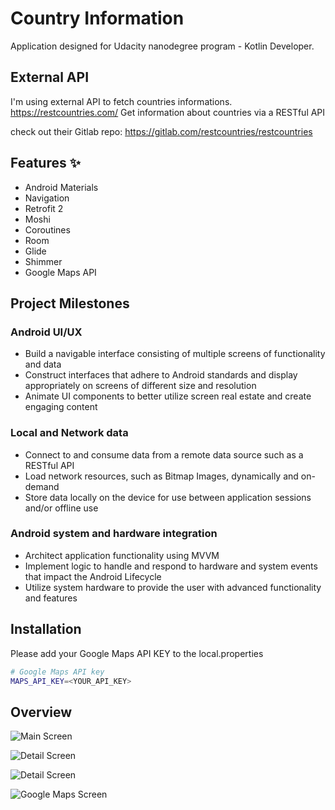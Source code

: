 # Country Information

Application designed for Udacity nanodegree program - Kotlin Developer.

## External API

I'm using external API to fetch countries informations.
https://restcountries.com/
Get information about countries via a RESTful API

check out their Gitlab repo:
https://gitlab.com/restcountries/restcountries

## Features ✨

- Android Materials
- Navigation
- Retrofit 2
- Moshi
- Coroutines
- Room
- Glide
- Shimmer
- Google Maps API

## Project Milestones

### Android UI/UX
- Build a navigable interface consisting of multiple screens of functionality and data
- Construct interfaces that adhere to Android standards and display appropriately on screens of different size and resolution
- Animate UI components to better utilize screen real estate and create engaging content

### Local and Network data
- Connect to and consume data from a remote data source such as a RESTful API
- Load network resources, such as Bitmap Images, dynamically and on-demand
- Store data locally on the device for use between application sessions and/or offline use

### Android system and hardware integration
- Architect application functionality using MVVM
- Implement logic to handle and respond to hardware and system events that impact the Android Lifecycle
- Utilize system hardware to provide the user with advanced functionality and features

## Installation

Please add your Google Maps API KEY to the local.properties

```sh
# Google Maps API key
MAPS_API_KEY=<YOUR_API_KEY>
```

## Overview

![Main Screen](images/MainScreen.png)

![Detail Screen](images/DetailScreen.png)

![Detail Screen](images/DetailScreen2.png)

![Google Maps Screen](images/MapsScreen.png)
